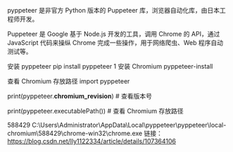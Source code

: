 pyppeteer 是非官方 Python 版本的 Puppeteer 库，浏览器自动化库，由日本工程师开发。

Puppeteer 是 Google 基于 Node.js 开发的工具，调用 Chrome 的 API，通过 JavaScript 代码来操纵 Chrome 完成一些操作，用于网络爬虫、Web 程序自动测试等。


 
安装 pyppeteer
pip install pyppeteer
1
安装 Chromium
pyppeteer-install


查看 Chromium 存放路径
import pyppeteer

print(pyppeteer.__chromium_revision__)  # 查看版本号

print(pyppeteer.executablePath())  # 查看 Chromium 存放路径

588429
C:\Users\Administrator\AppData\Local\pyppeteer\pyppeteer\local-chromium\588429\chrome-win32\chrome.exe
链接：https://blog.csdn.net/lly1122334/article/details/107364106
